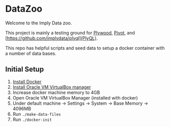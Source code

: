 # DataZoo

Welcome to the Imply Data zoo.

This project is mainly a testing ground for [Plywood](https://github.com/implydata/plywood),
[Pivot](https://github.com/implydata/pivot), and [https://github.com/implydata/plyql](PlyQL).

This repo has helpful scripts and seed data to setup a docker container with a number of data bases.

## Initial Setup

1. [Install Docker](https://docs.docker.com/engine/installation/)
2. [Install Oracle VM VirtualBox manager](https://www.virtualbox.org/wiki/Downloads)
3. Increase docker machine memory to 4GB
  1. Open Oracle VM VirtualBox Manager (installed with docker)
  2. Under default machine -> Settings -> System -> Base Memory -> 4096MB
4. Run `./make-data-files`
5. Run `./docker-init`
